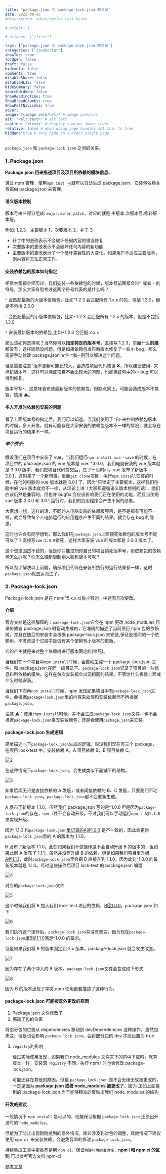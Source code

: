 ```yaml
---
title: "package.json 与 package-lock.json 的关系"
date: 2022-08-06
#description: <descriptive text here>

# weight: 1

# aliases: ["/first"]

tags: ["package.json 与 package-lock.json 的关系"]
categories: ["JavaScript"]
showToc: true
TocOpen: false
draft: false
hidemeta: false
comments: true
disableShare: false
disableHLJS: false
hideSummary: false
searchHidden: false
ShowReadingTime: true
ShowBreadCrumbs: true
ShowPostNavLinks: true
cover:
image: "<image path/url>" # image path/url
alt: "<alt text>" # alt text
caption: "<text>" # display caption under cover
relative: false # when using page bundles set this to true
hidden: true # only hide on current single page
---
```


`package.json` 和 `package-lock.json` 之间的关系。

### 1. Package.json

**Package.json 用来描述项目及项目所依赖的模块信息**。

通过 npm 管理，使用`npm init -y`就可以自动生成 package.json，安装包依赖关系都由 package.json 来管理。

#### 语义版本控制

版本号由三部分组成: `major.minor.patch`，对应的就是 主版本.次版本号.修补版本号。

例如: 1.2.3，主要版本 1，次要版本 2，补丁 3。

- 补丁中的更改表示不会破坏任何内容的错误修复
- 次要版本的更改表示不会破坏任何内容的新功能
- 主要版本的更改表示了一个破坏兼容性的大变化。如果用户不适应主要版本，则内容将无法正常工作。

#### 安装依赖包的版本如何指定

相信大家都会经历过，我们安装一些依赖包的时候，版本号前面都会带`^` 或者 `~` 的符号，那么大家有思考过这两个符号代表的是什么吗？

`^` 会匹配最新的大版本依赖包，比如^1.2.3 会匹配所有 1.x.x 的包，包括 1.3.0，但是不包括 2.0.0

`~` 会匹配最近的小版本依赖包，比如~1.2.3 会匹配所有 1.2.x 的版本，但是不包括 1.3.0

`*` 安装最新版本的依赖包,比如\*1.2.3 会匹配 x.x.x

那么该如何选择呢？当然你可以**指定特定的版本号**，直接写 1.2.3，前面什么**前缀**都没有，这样固然没问题，但是如果依赖包发布新版本修复了一些小 bug，那么需要手动修改 package.json 文件;`^`和`~` 则可以解决这个问题。

但是需要注意`^`版本更新可能比较大，会造成项目代码错误 ❌，所以建议使用`~` 来标记版本号，这样可以保证项目不会出现大的问题，也能保证包中的小 bug 可以得到修复。

版本号写`*`，这意味着安装最新版本的依赖包，但缺点同上，可能会造成版本不兼容，慎用 ⚠️。

#### 多人开发时依赖包安装的问题

看了上面版本号的指定后，我们可以知道，当我们使用了`^`和`~`来控制依赖包版本的时候，多人开发，就有可能存在大家安装的依赖包版本不一样的情况，就会存在项目运行的结果不一样。

##### 举个例子:

假设我们在项目中安装了 vue，当我们运行`npm install vue -save` 的时候，在项目中的 package.json 的 vue 版本是 vue: ^3.0.0，我们电脑安装的 vue 版本就是 3.0.0 版本，我们把项目代码提交后，过了一段时间，vue 发布了新版本 3.0.1，这时来了一个新同事，重新`git clone`项目，执行`npm install`安装的时候，在他的电脑的 vue 版本就是 3.0.1 了，因为^只锁定了主要版本，这样我们电脑中的 vue 版本就会不一样，从理论上讲（大家都遵循语义版本控制的话），他们应该仍然是兼容的，但也许 bugfix 会应该影响我们正在使用的功能，而且当使用 vue 版本 3.0.0 和 3.0.1 运行时，我们的应用程序会产生不同的结果。

大家想一想，这样的话，不同的人电脑安装的依赖版项目，是不是都有可能不一样，就会导致每个人电脑运行的应用程序产生不同的结果。就会存在 bug 的隐患。

这时也许会有同学想到，那么我们在`package.json`上面锁死依赖包的版本号不就可以了？直接写`vue:3.0.0`锁死，这样大家安装 vue 的版本都是 3.0.0 版本了。

这个想法固然不错的，但是你只能控制你自己的项目锁死版本号，那依赖包的依赖包怎么办呢？你怎么控制限制别人锁死版本号呢？

所以为了解决以上问题，确保项目代码在安装所执行的运行结果都一样，这时`package.json`就应运而生了。

### 2. Package-lock.json

Package-lock.json 是在 npm(^5.x.x.x)后才有的，中途有几次更改。

#### 介绍

官方文档是这样解释的：`package-lock.json`它会在 npm 更改 node_modules 目录树或者 package.json 时自动生成的，它准确的描述了当前项目 npm 包的依赖树，并且在随后的安装中会根据 package-lock.json 来安装,保证是相同的一个依赖树，不考虑这个过程中是否有某个依赖有小版本的更新。

它的产生就是来对整个依赖树进行版本固定的(锁死)。

当我们在一个项目中`npm install`时候，会自动生成一个 package-lock.json 文件，和 package.json 在同一级目录下。`package-lock.json`记录了项目的一些信息和所依赖的模块。这样在每次安装都会出现相同的结果。不管你什么机器上面或什么时候安装。

当我们下次再`npm install`时候，npm 发现如果项目中有`package-lock.json`文件，会根据`package-lock.json`里的内容来处理和安装依赖而不再根据`package.json`。

注意 ⚠️：使用`cnpm install`时候，并不会生成`package-lock.json`文件，也不会根据`package-lock.json`来安装依赖包，还是会使用`package.json`来安装。

#### package-lock.json 生成逻辑

简单描述一下`package-lock.json`生成的逻辑。假设我们现在有三个 package，在项目 lock-test 中，安装依赖 A，A 项目依赖 B，B 项目依赖 C。

![2](https://cdn.jsdelivr.net/gh/BallerJay/oss_images@master/blog/2022/08/2022-08-06/2.png)

在这种情况下`package-lock.json`，会生成类似下面铺平的结构。

![3](https://cdn.jsdelivr.net/gh/BallerJay/oss_images@master/blog/2022/08/2022-08-06/3.png)

如果后续无论是直接依赖的 A 发版，或者间接依赖的 B、C 发版，只要我们不动`package-lock.json`，`package-lock.json`都不会重新生成。

A 发布了新版本 1.1.0，虽然我们 package.json 写的是^1.0.0 但是因为`package-lock.json`的存在，`npm i`并不会自动升级。不过我们可以手动运行`npm i A@1.1.0`来实现升级。

因为 1.1.0 和`package-lock.json`里记录的A@1.0.0 是不一致的，因此会更新`package-lock.json`里的 A 的版本为 1.1.0。

B 发布了新版本 1.1.0，此刻如果我们不做操作是不会自动升级 B 的版本的，但如果此刻 A 发布了 1.1.1，虽然并没有升级 B 的依赖，但是如果我们项目里升级A@1.1.1，此时`package-lock.json`里会把 B 直接升到 1.1.0，因为此刻^1.0.0 的最新版本就是 1.1.0。经过这些操作后项目 lock-test 的 package.json 编程

![4](https://cdn.jsdelivr.net/gh/BallerJay/oss_images@master/blog/2022/08/2022-08-06/4.png)

对应的`package-lock.json`文件

![5](https://cdn.jsdelivr.net/gh/BallerJay/oss_images@master/blog/2022/08/2022-08-06/5.png)

这个时候我们将 B 加入我们 lock-test 项目的依赖，B@1.0.0，package.json 如下

![6](https://cdn.jsdelivr.net/gh/BallerJay/oss_images@master/blog/2022/08/2022-08-06/6.png)

我们执行这个操作后，`package-lock.json`并没有改变，因为现在`package-lock.json`里B@1.1.0满足^1.0.0 的要求。

但是如果我们将 B 的版本固定到 2.x 版本，package-lock.json 就会发生改变。

![7](https://cdn.jsdelivr.net/gh/BallerJay/oss_images@master/blog/2022/08/2022-08-06/7.png)

因为存在了两个冲入的 B 版本，`package-lock.json`文件会变成如下形式

![8](https://cdn.jsdelivr.net/gh/BallerJay/oss_images@master/blog/2022/08/2022-08-06/8.png)

因为 B 的版本出现了冲突,npm 使用嵌套描述了这种行为。

#### package-lock.json 可能被意外更改的原因

1. Package.json 文件修改了
2. 挪动了包的位置

将部分包的位置从 dependencies 移动到 devDependencies 这种操作，虽然包未变，但是也会影响 `package-lock.json`，会将部分包的 dev 字段设置为 true

3. `registry`的影响

   经过实际使用发现，如果我们 node_modules 文件夹下的包中下载时，就算版本一样，安装源 `registry` 不同，执行 npm i 时也会修改 package-lock.json。

   可能还存在其他的原因，但是 `package-lock.json` 是不会无缘无故被更改的，一定是因为 **package.json 或者 node_modules 被更改了**，因为 正如上面提到的 package-lock.json 为了能够精准的反映出我们 node_modules 的结构

#### 开发的建议

一般情况下 `npm install` 是可以的，他能保证根据 `package-lock.json` 还原出开发时的 `node_modules`。

但是为了防止出现刚刚提到的意外情况，除非涉及到对包的调整，其他情况下建议使用 `npm ci `来安装依赖，会避免异常的修改 `package-lock.json`，

持续集成工具中更推荐是用 `npm ci`，保证`构建环境的准确性`，**npm i 和 npm ci 的区别** 可以参考官方文档 npm-ci

[参考文章](https://mp.weixin.qq.com/s/TPDZ5foRGLS05-tAX50_eA)
